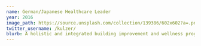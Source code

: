 ```yaml
---
name: German/Japanese Healthcare Leader
year: 2016
image_path: https://source.unsplash.com/collection/139386/602x602?a=.png
twitter_username: /kulzer/
blurb: A holistic and integrated building improvement and wellness program for Asia HQ
---
```

